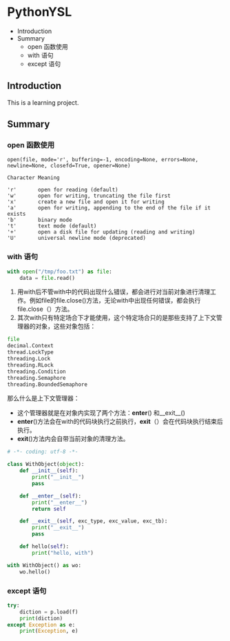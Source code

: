 # PythonYSL

- Introduction
- Summary
    - open 函数使用
    - with 语句
    - except 语句

## Introduction
This is a learning project.

## Summary

### open 函数使用

```
open(file, mode='r', buffering=-1, encoding=None, errors=None, newline=None, closefd=True, opener=None)

Character Meaning

'r'       open for reading (default)
'w'       open for writing, truncating the file first
'x'       create a new file and open it for writing
'a'       open for writing, appending to the end of the file if it exists
'b'       binary mode
't'       text mode (default)
'+'       open a disk file for updating (reading and writing)
'U'       universal newline mode (deprecated)
```

### with 语句

```py
with open("/tmp/foo.txt") as file:
    data = file.read()
```

1. 用with后不管with中的代码出现什么错误，都会进行对当前对象进行清理工作。例如file的file.close()方法，无论with中出现任何错误，都会执行file.close（）方法。
2. 其次with只有特定场合下才能使用，这个特定场合只的是那些支持了上下文管理器的对象，这些对象包括：
```py
file
decimal.Context
thread.LockType
threading.Lock
threading.RLock
threading.Condition
threading.Semaphore
threading.BoundedSemaphore
```

那么什么是上下文管理器：
- 这个管理器就是在对象内实现了两个方法：__enter__() 和__exit__()
- __enter__()方法会在with的代码块执行之前执行，__exit__（）会在代码块执行结束后执行。
- __exit__()方法内会自带当前对象的清理方法。

```py
# -*- coding: utf-8 -*-

class WithObject(object):
    def __init__(self):
        print("__init__")
        pass

    def __enter__(self):
        print("__enter__")
        return self

    def __exit__(self, exc_type, exc_value, exc_tb):
        print("__exit__")
        pass

    def hello(self):
        print("hello, with")

with WithObject() as wo:
    wo.hello()

```
### except 语句

```py
try:
    diction = p.load(f)
    print(diction)
except Exception as e:
    print(Exception, e)
```